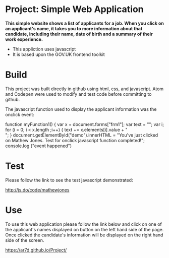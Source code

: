 Project: Simple Web Application 
===============================

**This simple website shows a list of applicants for a job. When you click on an applicant's name, it takes you to more information about that candidate, including their name, date of birth and a summary of their work experience.**

- This appliction uses javascript
- It is based upon the GOV.UK frontend toolkit

Build
=====

This project was built directly in github using html, css, and javascript. Atom and Codepen were used to modify and test code before committing to github.

The javascript function used to display the applicant information was the onclick event:

   function myFunction1() {
    var x = document.forms["frm1"];
    var text = "";
    var i;
    for (i = 0; i < x.length ;i++) {
        text += x.elements[i].value + "<br>";
    }
    document.getElementById("demo").innerHTML = "You've just clicked on Mathew Jones. Test for onclick javascript function completed!";
    console.log ("event happened")
    
Test
====
Please follow the link to see the test javascript demonstrated:

http://js.do/code/mathewjones

Use
===

To use this web application please follow the link below and click on one of the applicant's names displayed on button on the left hand side of the page. Once clicked the candidate's information will be displayed on the right hand side of the screen. 

https://ar7d.github.io/Project/

